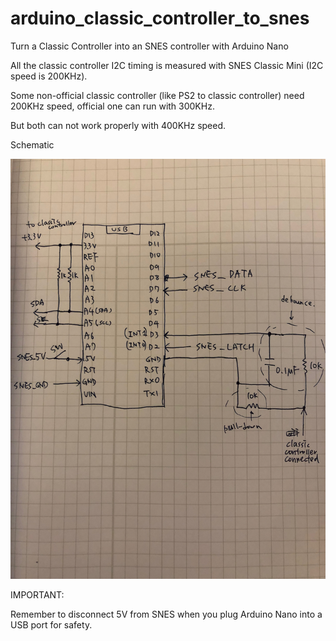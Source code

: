 # arduino_classic_controller_to_snes
Turn a Classic Controller into an SNES controller with Arduino Nano

All the classic controller I2C timing is measured with SNES Classic Mini (I2C speed is 200KHz).

Some non-official classic controller (like PS2 to classic controller) need 200KHz speed, official one can run with 300KHz.

But both can not work properly with 400KHz speed.

Schematic

![image](https://github.com/splash5/arduino_classic_controller_to_snes/raw/master/Schematic.jpg)

IMPORTANT:

Remember to disconnect 5V from SNES when you plug Arduino Nano into a USB port for safety.
